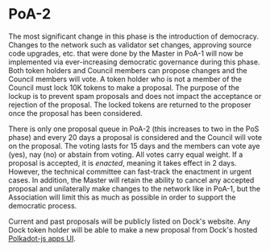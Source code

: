 # PoA-2

The most significant change in this phase is the introduction of democracy. Changes to the network such as validator set changes, approving source code upgrades, etc. that were done by the Master in PoA-1 will now be implemented via ever-increasing democratic governance during this phase. Both token holders and Council members can propose changes and the Council members will vote. A token holder who is not a member of the Council must lock 10K tokens to make a proposal. The purpose of the lockup is to prevent spam proposals and does not impact the acceptance or rejection of the proposal. The locked tokens are returned to the proposer once the proposal has been considered. 

There is only one proposal queue in PoA-2 \(this increases to two in the PoS phase\) and every 20 days a proposal is considered and the Council will vote on the proposal. The voting lasts for 15 days and the members can vote aye \(yes\), nay \(no\) or abstain from voting. All votes carry equal weight. If a proposal is accepted, it is _enacted_, meaning it takes effect in 2 days. However, the technical committee can fast-track the enactment in urgent cases. In addition, the Master will retain the ability to cancel any accepted proposal and unilaterally make changes to the network like in PoA-1, but the Association will limit this as much as possible in order to support the democratic process. 

Current and past proposals will be publicly listed on Dock's website. Any Dock token holder will be able to make a new proposal from Dock's hosted [Polkadot-js apps UI](https://github.com/polkadot-js/apps).

